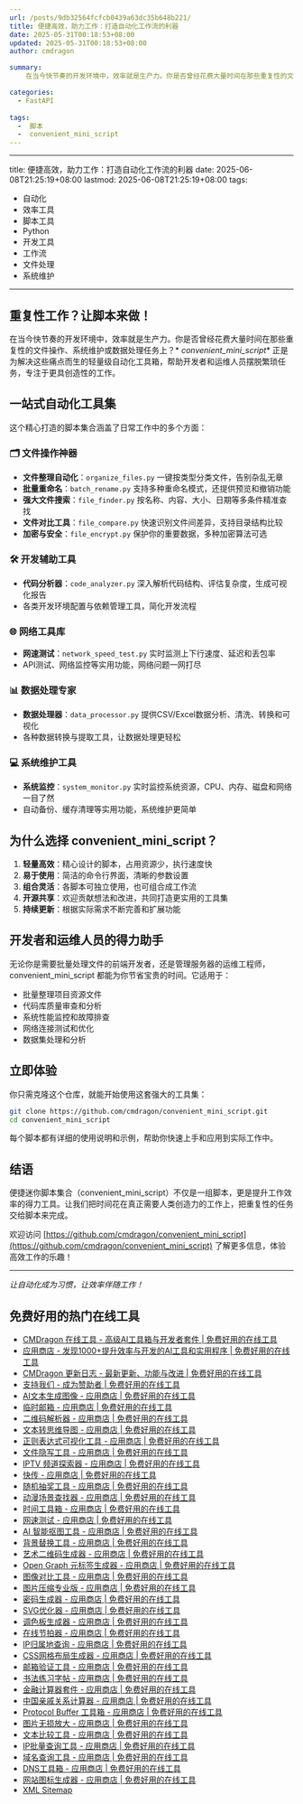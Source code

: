 ```yaml
---
url: /posts/9db32564fcfcb0439a63dc35b648b221/
title: 便捷高效，助力工作：打造自动化工作流的利器  
date: 2025-05-31T00:18:53+08:00  
updated: 2025-05-31T00:18:53+08:00  
author: cmdragon 

summary: 
    在当今快节奏的开发环境中，效率就是生产力。你是否曾经花费大量时间在那些重复性的文件操作、系统维护或数据处理任务上？convenient_mini_script 正是为解决这些痛点而生的轻量级自动化工具箱，帮助开发者和运维人员摆脱繁琐任务，专注于更具创造性的工作。

categories:
  - FastAPI  
  
tags:
  -  脚本
  -  convenient_mini_script
---
```


---
title: 便捷高效，助力工作：打造自动化工作流的利器
date: 2025-06-08T21:25:19+08:00
lastmod: 2025-06-08T21:25:19+08:00
tags:
  - 自动化
  - 效率工具
  - 脚本工具
  - Python
  - 开发工具
  - 工作流
  - 文件处理
  - 系统维护
  
---


## 重复性工作？让脚本来做！

在当今快节奏的开发环境中，效率就是生产力。你是否曾经花费大量时间在那些重复性的文件操作、系统维护或数据处理任务上？*
*convenient_mini_script** 正是为解决这些痛点而生的轻量级自动化工具箱，帮助开发者和运维人员摆脱繁琐任务，专注于更具创造性的工作。

## 一站式自动化工具集

这个精心打造的脚本集合涵盖了日常工作中的多个方面：

### 🗂️ 文件操作神器

* **文件整理自动化**：`organize_files.py` 一键按类型分类文件，告别杂乱无章
* **批量重命名**：`batch_rename.py` 支持多种重命名模式，还提供预览和撤销功能
* **强大文件搜索**：`file_finder.py` 按名称、内容、大小、日期等多条件精准查找
* **文件对比工具**：`file_compare.py` 快速识别文件间差异，支持目录结构比较
* **加密与安全**：`file_encrypt.py` 保护你的重要数据，多种加密算法可选

### 🛠️ 开发辅助工具

* **代码分析器**：`code_analyzer.py` 深入解析代码结构、评估复杂度，生成可视化报告
* 各类开发环境配置与依赖管理工具，简化开发流程

### 🌐 网络工具库

* **网速测试**：`network_speed_test.py` 实时监测上下行速度、延迟和丢包率
* API测试、网络监控等实用功能，网络问题一网打尽

### 📊 数据处理专家

* **数据处理器**：`data_processor.py` 提供CSV/Excel数据分析、清洗、转换和可视化
* 各种数据转换与提取工具，让数据处理更轻松

### 💻 系统维护工具

* **系统监控**：`system_monitor.py` 实时监控系统资源，CPU、内存、磁盘和网络一目了然
* 自动备份、缓存清理等实用功能，系统维护更简单

## 为什么选择 convenient_mini_script？

1. **轻量高效**：精心设计的脚本，占用资源少，执行速度快
2. **易于使用**：简洁的命令行界面，清晰的参数设置
3. **组合灵活**：各脚本可独立使用，也可组合成工作流
4. **开源共享**：欢迎贡献想法和改进，共同打造更实用的工具集
5. **持续更新**：根据实际需求不断完善和扩展功能

## 开发者和运维人员的得力助手

无论你是需要批量处理文件的前端开发者，还是管理服务器的运维工程师，convenient_mini_script 都能为你节省宝贵的时间。它适用于：

* 批量整理项目资源文件
* 代码库质量审查和分析
* 系统性能监控和故障排查
* 网络连接测试和优化
* 数据集处理和分析

## 立即体验

你只需克隆这个仓库，就能开始使用这套强大的工具集：

```bash
git clone https://github.com/cmdragon/convenient_mini_script.git
cd convenient_mini_script
```

每个脚本都有详细的使用说明和示例，帮助你快速上手和应用到实际工作中。

## 结语

便捷迷你脚本集合（convenient_mini_script）不仅是一组脚本，更是提升工作效率的得力工具。让我们把时间花在真正需要人类创造力的工作上，把重复性的任务交给脚本来完成。

欢迎访问 [https://github.com/cmdragon/convenient_mini_script](https://github.com/cmdragon/convenient_mini_script)
了解更多信息，体验高效工作的乐趣！

---

*让自动化成为习惯，让效率伴随工作！*

## 免费好用的热门在线工具

- [CMDragon 在线工具 - 高级AI工具箱与开发者套件 | 免费好用的在线工具](https://tools.cmdragon.cn/zh)
- [应用商店 - 发现1000+提升效率与开发的AI工具和实用程序 | 免费好用的在线工具](https://tools.cmdragon.cn/zh/apps?category=trending)
- [CMDragon 更新日志 - 最新更新、功能与改进 | 免费好用的在线工具](https://tools.cmdragon.cn/zh/changelog)
- [支持我们 - 成为赞助者 | 免费好用的在线工具](https://tools.cmdragon.cn/zh/sponsor)
- [AI文本生成图像 - 应用商店 | 免费好用的在线工具](https://tools.cmdragon.cn/zh/apps/text-to-image-ai)
- [临时邮箱 - 应用商店 | 免费好用的在线工具](https://tools.cmdragon.cn/zh/apps/temp-email)
- [二维码解析器 - 应用商店 | 免费好用的在线工具](https://tools.cmdragon.cn/zh/apps/qrcode-parser)
- [文本转思维导图 - 应用商店 | 免费好用的在线工具](https://tools.cmdragon.cn/zh/apps/text-to-mindmap)
- [正则表达式可视化工具 - 应用商店 | 免费好用的在线工具](https://tools.cmdragon.cn/zh/apps/regex-visualizer)
- [文件隐写工具 - 应用商店 | 免费好用的在线工具](https://tools.cmdragon.cn/zh/apps/steganography-tool)
- [IPTV 频道探索器 - 应用商店 | 免费好用的在线工具](https://tools.cmdragon.cn/zh/apps/iptv-explorer)
- [快传 - 应用商店 | 免费好用的在线工具](https://tools.cmdragon.cn/zh/apps/snapdrop)
- [随机抽奖工具 - 应用商店 | 免费好用的在线工具](https://tools.cmdragon.cn/zh/apps/lucky-draw)
- [动漫场景查找器 - 应用商店 | 免费好用的在线工具](https://tools.cmdragon.cn/zh/apps/anime-scene-finder)
- [时间工具箱 - 应用商店 | 免费好用的在线工具](https://tools.cmdragon.cn/zh/apps/time-toolkit)
- [网速测试 - 应用商店 | 免费好用的在线工具](https://tools.cmdragon.cn/zh/apps/speed-test)
- [AI 智能抠图工具 - 应用商店 | 免费好用的在线工具](https://tools.cmdragon.cn/zh/apps/background-remover)
- [背景替换工具 - 应用商店 | 免费好用的在线工具](https://tools.cmdragon.cn/zh/apps/background-replacer)
- [艺术二维码生成器 - 应用商店 | 免费好用的在线工具](https://tools.cmdragon.cn/zh/apps/artistic-qrcode)
- [Open Graph 元标签生成器 - 应用商店 | 免费好用的在线工具](https://tools.cmdragon.cn/zh/apps/open-graph-generator)
- [图像对比工具 - 应用商店 | 免费好用的在线工具](https://tools.cmdragon.cn/zh/apps/image-comparison)
- [图片压缩专业版 - 应用商店 | 免费好用的在线工具](https://tools.cmdragon.cn/zh/apps/image-compressor)
- [密码生成器 - 应用商店 | 免费好用的在线工具](https://tools.cmdragon.cn/zh/apps/password-generator)
- [SVG优化器 - 应用商店 | 免费好用的在线工具](https://tools.cmdragon.cn/zh/apps/svg-optimizer)
- [调色板生成器 - 应用商店 | 免费好用的在线工具](https://tools.cmdragon.cn/zh/apps/color-palette)
- [在线节拍器 - 应用商店 | 免费好用的在线工具](https://tools.cmdragon.cn/zh/apps/online-metronome)
- [IP归属地查询 - 应用商店 | 免费好用的在线工具](https://tools.cmdragon.cn/zh/apps/ip-geolocation)
- [CSS网格布局生成器 - 应用商店 | 免费好用的在线工具](https://tools.cmdragon.cn/zh/apps/css-grid-layout)
- [邮箱验证工具 - 应用商店 | 免费好用的在线工具](https://tools.cmdragon.cn/zh/apps/email-validator)
- [书法练习字帖 - 应用商店 | 免费好用的在线工具](https://tools.cmdragon.cn/zh/apps/calligraphy-practice)
- [金融计算器套件 - 应用商店 | 免费好用的在线工具](https://tools.cmdragon.cn/zh/apps/finance-calculator-suite)
- [中国亲戚关系计算器 - 应用商店 | 免费好用的在线工具](https://tools.cmdragon.cn/zh/apps/chinese-kinship-calculator)
- [Protocol Buffer 工具箱 - 应用商店 | 免费好用的在线工具](https://tools.cmdragon.cn/zh/apps/protobuf-toolkit)
- [图片无损放大 - 应用商店 | 免费好用的在线工具](https://tools.cmdragon.cn/zh/apps/image-upscaler)
- [文本比较工具 - 应用商店 | 免费好用的在线工具](https://tools.cmdragon.cn/zh/apps/text-compare)
- [IP批量查询工具 - 应用商店 | 免费好用的在线工具](https://tools.cmdragon.cn/zh/apps/ip-batch-lookup)
- [域名查询工具 - 应用商店 | 免费好用的在线工具](https://tools.cmdragon.cn/zh/apps/domain-finder)
- [DNS工具箱 - 应用商店 | 免费好用的在线工具](https://tools.cmdragon.cn/zh/apps/dns-toolkit)
- [网站图标生成器 - 应用商店 | 免费好用的在线工具](https://tools.cmdragon.cn/zh/apps/favicon-generator)
- [XML Sitemap](https://tools.cmdragon.cn/sitemap_index.xml)
